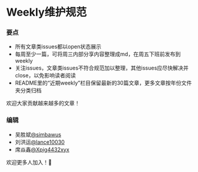 # Weekly维护规范

### 要点
- 所有文章类issues都以open状态展示
- 每周至少一篇，可将周三内部分享内容整理成md，在周五下班前发布到weekly
- 关注issues，文章类issues不符合规范加以整理，其他issues应尽快解决并close，以免影响读者阅读
- README里的“近期weekly”栏目保留最新的30篇文章，更多文章按年份文件夹分类归档

欢迎大家贡献越来越多的文章！

### 编辑
- 吴胜斌[@simbawus](https://github.com/simbawus)
- 刘洪运[@lance10030](https://github.com/lance10030)
- 席焱鑫[@Xpig4432xyx](https://github.com/Xpig4432xyx)

欢迎更多人加入！👏
